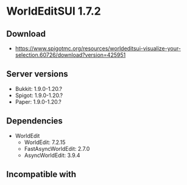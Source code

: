 # WorldEditSUI 1.7.2

## Download
- https://www.spigotmc.org/resources/worldeditsui-visualize-your-selection.60726/download?version=425951

## Server versions
- Bukkit: 1.9.0-1.20.?
- Spigot: 1.9.0-1.20.?
- Paper: 1.9.0-1.20.?

## Dependencies
- WorldEdit
  - WorldEdit: 7.2.15
  - FastAsyncWorldEdit: 2.7.0
  - AsyncWorldEdit: 3.9.4

## Incompatible with